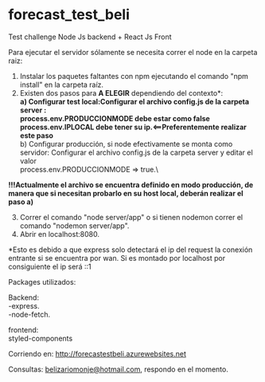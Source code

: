 # forecast_test_beli
Test challenge Node Js backend + React Js Front

Para ejecutar el servidor sólamente se necesita correr el node en la carpeta raiz:
1) Instalar los paquetes faltantes con npm ejecutando el comando "npm install" en la carpeta raíz.
2) Existen dos pasos para **A ELEGIR** dependiendo del contexto*:\
**a) Configurar test local:Configurar el archivo config.js de la carpeta server : \
process.env.PRODUCCIONMODE debe estar como false \
process.env.IPLOCAL debe tener su ip.<==Preferentemente realizar este paso** \
b) Configurar producción, si node efectivamente se monta como servidor: Configurar el archivo config.js de la carpeta server y editar el valor \
process.env.PRODUCCIONMODE => true.\

**!!!Actualmente el archivo se encuentra definido en modo producción, de manera que si necesitan probarlo en su host local, deberán realizar el paso a)**

3) Correr el comando "node server/app" o si tienen nodemon correr el comando "nodemon server/app".
4) Abrir en localhost:8080.

*Esto es debido a que express solo detectará el ip del request la conexión entrante si se encuentra por wan. Si es montado por localhost por consiguiente el ip será ::1

Packages utilizados:

Backend:\
-express.\
-node-fetch.

frontend:\
styled-components

Corriendo en: http://forecastestbeli.azurewebsites.net

Consultas: belizariomonje@hotmail.com, respondo en el momento.
